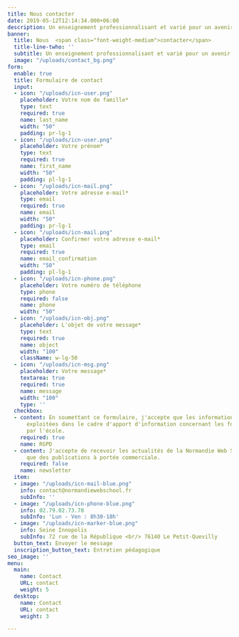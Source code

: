 ```yaml
---
title: Nous contacter
date: 2019-05-12T12:14:34.000+06:00
description: Un enseignement professionnalisant et varié pour un avenir 100% numérique.
banner:
  title: Nous  <span class="font-weight-medium">contacter</span>
  title-line-twho: ''
  subtitle: Un enseignement professionnalisant et varié pour un avenir 100% numérique.
  image: "/uploads/contact_bg.png"
form:
  enable: true
  title: Formulaire de contact
  input:
  - icon: "/uploads/icn-user.png"
    placeholder: Votre nom de famille*
    type: text
    required: true
    name: last_name
    width: "50"
    padding: pr-lg-1
  - icon: "/uploads/icn-user.png"
    placeholder: Votre prénom*
    type: text
    required: true
    name: first_name
    width: "50"
    padding: pl-lg-1
  - icon: "/uploads/icn-mail.png"
    placeholder: Votre adresse e-mail*
    type: email
    required: true
    name: email
    width: "50"
    padding: pr-lg-1
  - icon: "/uploads/icn-mail.png"
    placeholder: Confirmer votre adresse e-mail*
    type: email
    required: true
    name: email_confirmation
    width: "50"
    padding: pl-lg-1
  - icon: "/uploads/icn-phone.png"
    placeholder: Votre numéro de téléphone
    type: phone
    required: false
    name: phone
    width: "50"
  - icon: "/uploads/icn-obj.png"
    placeholder: L'objet de votre message*
    type: text
    required: true
    name: object
    width: "100"
    className: w-lg-50
  - icon: "/uploads/icn-msg.png"
    placeholder: Votre message*
    textarea: true
    required: true
    name: message
    width: "100"
    type: ''
  checkbox:
  - content: En soumettant ce formulaire, j'accepte que les informations saisies soient
      exploitées dans le cadre d'apport d'information concernant les formations proposées
      par l'école.
    required: true
    name: RGPD
  - content: J'accepte de recevoir les actualités de la Normandie Web School  ainsi
      que des publications à portée commerciale.
    required: false
    name: newsletter
  item:
  - image: "/uploads/icn-mail-blue.png"
    info: contact@normandiewebschool.fr
    subInfo: ''
  - image: "/uploads/icn-phone-blue.png"
    info: 02.79.02.73.78
    subInfo: 'Lun - Ven : 8h30-18h'
  - image: "/uploads/icn-marker-blue.png"
    info: Seine Innopolis
    subInfo: 72 rue de la République <br/> 76140 Le Petit-Quevilly
  button_text: Envoyer le message
  inscription_button_text: Entretien pédagogique
seo_image: ''
menu:
  main:
    name: Contact
    URL: contact
    weight: 5
  desktop:
    name: Contact
    URL: contact
    weight: 3

---
```

